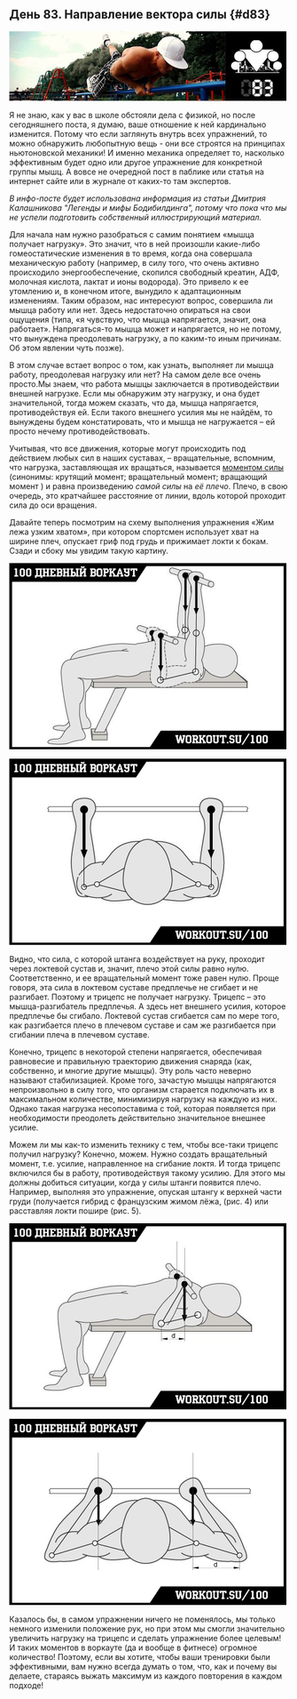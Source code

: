 ## День 83. Направление вектора силы {#d83}

![](src/img/83.jpg)

Я не знаю, как у вас в школе обстояли дела с физикой, но после сегодняшнего поста, я думаю, ваше отношение к ней кардинально изменится. Потому что если заглянуть внутрь всех упражнений, то можно обнаружить любопытную вещь - они все строятся на принципах ньютоновской механики! И именно механика определяет то, насколько эффективным будет одно или другое упражнение для конкретной группы мышц. А вовсе не очередной пост в паблике или статья на интернет сайте или в журнале от каких-то там экспертов. 

*В инфо-посте будет использована информация из статьи Дмитрия Калашникова "Легенды и мифы Бодибилдинга", потому что пока что мы не успели подготовить собственный иллюстрирующий материал.* 

Для начала нам нужно разобраться с самим понятием «мышца получает нагрузку». Это значит, что в ней произошли какие-либо гомеостатические изменения в то время, когда она совершала механическую работу (например, в силу того, что очень активно происходило энергообеспечение, скопился свободный креатин, АДФ, молочная кислота, лактат и ионы водорода). Это привело к ее утомлению и, в конечном итоге, вынудило к адаптационным изменениям. Таким образом, нас интересуют вопрос, совершила ли мышца работу или нет. Здесь недостаточно опираться на свои ощущения (типа, «я чувствую, что мышца напрягается, значит, она работает». Напрягаться-то мышца может и напрягается, но не потому, что вынуждена преодолевать нагрузку, а по каким-то иным причинам. Об этом явлении чуть позже). 

В этом случае встает вопрос о том, как узнать, выполняет ли мышца работу, преодолевая нагрузку или нет? На самом деле все очень просто.Мы знаем, что работа мышцы заключается в противодействии внешней нагрузке. Если мы обнаружим эту нагрузку, и она будет значительной, тогда можем сказать, что да, мышца напрягается, противодействуя ей. Если такого внешнего усилия мы не найдём, то вынуждены будем констатировать, что и мышца не нагружается – ей просто нечему противодействовать. 

Учитывая, что все движения, которые могут происходить под действием любых сил в наших суставах, – вращательные, вспомним, что нагрузка, заставляющая их вращаться, называется [моментом силы](http://ru.wikipedia.org/wiki/%D0%9C%D0%BE%D0%BC%D0%B5%D0%BD%D1%82_%D1%81%D0%B8%D0%BB%D1%8B) (синонимы: крутящий момент; вращательный момент; вращающий момент ) и равна произведению *самой силы* на *её плечо*. Плечо, в свою очередь, это кратчайшее расстояние от линии, вдоль которой проходит сила до оси вращения. 

Давайте теперь посмотрим на схему выполнения упражнения «Жим лежа узким хватом», при котором спортсмен использует хват на ширине плеч, опускает гриф под грудь и прижимает локти к бокам. Сзади и сбоку мы увидим такую картину. 

![](src/img/83-1.jpg)

![](src/img/83-2.jpg)

Видно, что сила, с которой штанга воздействует на руку, проходит через локтевой сустав и, значит, плечо этой силы равно нулю. Соответственно, и ее вращательный момент тоже равен нулю. Проще говоря, эта сила в локтевом суставе предплечье не сгибает и не разгибает. Поэтому и трицепс не получает нагрузку. Трицепс – это мышца-разгибатель предплечья. А здесь нет внешнего усилия, которое предплечье бы сгибало. Локтевой сустав сгибается сам по мере того, как разгибается плечо в плечевом суставе и сам же разгибается при сгибании плеча в плечевом суставе. 

Конечно, трицепс в некоторой степени напрягается, обеспечивая равновесие и правильную траекторию движения снаряда (как, собственно, и многие другие мышцы). Эту роль часто неверно называют стабилизацией. Кроме того, зачастую мышцы напрягаются непроизвольно в силу того, что организм старается подключать их в максимальном количестве, минимизируя нагрузку на каждую из них. Однако такая нагрузка несопоставима с той, которая появляется при необходимости преодолеть действительно значительное внешнее усилие. 

Можем ли мы как-то изменить технику с тем, чтобы все-таки трицепс получил нагрузку? Конечно, можем. Нужно создать вращательный момент, т.е. усилие, направленное на сгибание локтя. И тогда трицепс включился бы в работу, противодействуя такому усилию. Для этого мы должны добиться ситуации, когда у силы штанги появится плечо. Например, выполняя это упражнение, опуская штангу к верхней части груди (получается гибрид с французским жимом лёжа, (рис. 4) или расставляя локти пошире (рис. 5). 

![](src/img/83-3.jpg)

![](src/img/83-4.jpg)

Казалось бы, в самом упражнении ничего не поменялось, мы только немного изменили положение рук, но при этом мы смогли значительно увеличить нагрузку на трицепс и сделать упражнение более целевым! И таких моментов в воркауте (да и вообще в фитнесе) огромное количество! Поэтому, если вы хотите, чтобы ваши тренировки были эффективными, вам нужно всегда думать о том, что, как и почему вы делаете, стараясь выжать максимум из каждого повторения в каждом подходе! 

